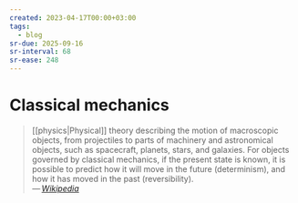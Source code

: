```yaml
---
created: 2023-04-17T00:00+03:00
tags:
  - blog
sr-due: 2025-09-16
sr-interval: 68
sr-ease: 248
---
```


# Classical mechanics

> [[physics|Physical]] theory describing the motion of macroscopic objects, from
> projectiles to parts of machinery and astronomical objects, such as
> spacecraft, planets, stars, and galaxies. For objects governed by classical
> mechanics, if the present state is known, it is possible to predict how it
> will move in the future (determinism), and how it has moved in the past
> (reversibility).\
> — <cite>[Wikipedia](https://en.wikipedia.org/wiki/Classical_mechanics)</cite>
